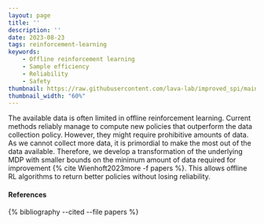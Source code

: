 ```yaml
---
layout: page
title: ''
description: ''
date: 2023-08-23
tags: reinforcement-learning
keywords:
    - Offline reinforcement learning
    - Sample efficiency
    - Reliability
    - Safety
thumbnail: https://raw.githubusercontent.com/lava-lab/improved_spi/main/assets/teaser.gif?raw=true
thumbnail_width: "60%"
---
```


The available data is often limited in offline reinforcement learning. Current methods reliably manage to compute new policies that outperform the data collection policy. However, they might require prohibitive amounts of data. As we cannot collect more data, it is primordial to make the most out of the data available. Therefore, we develop a transformation of the underlying MDP with smaller bounds on the minimum amount of data required for improvement {% cite Wienhoft2023more -f papers %}. This allows offline RL algorithms to return better policies without losing reliability.


#### References

{% bibliography --cited --file papers %}
